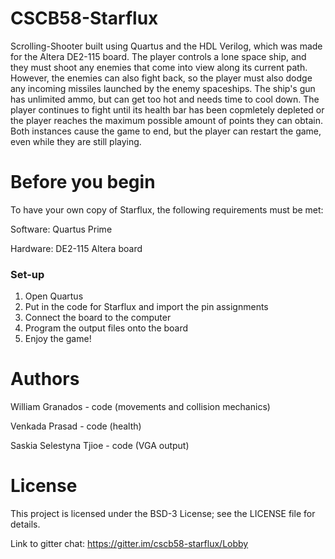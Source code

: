 # CSCB58-Starflux
Scrolling-Shooter built using Quartus and the HDL Verilog, which was made for the Altera DE2-115 board. The player controls a lone space
ship, and they must shoot any enemies that come into view along its current path. However, the enemies can also fight back, so the player
must also dodge any incoming missiles launched by the enemy spaceships. The ship's gun has unlimited ammo, but can get too hot and needs
time to cool down. The player continues to fight until its health bar has been copmletely depleted or the player reaches the maximum
possible amount of points they can obtain. Both instances cause the game to end, but the player can restart the game, even while they are
still playing.

# Before you begin
To have your own copy of Starflux, the following requirements must be met:

Software: Quartus Prime

Hardware: DE2-115 Altera board

### Set-up
1. Open Quartus
2. Put in the code for Starflux and import the pin assignments
3. Connect the board to the computer
4. Program the output files onto the board
5. Enjoy the game!

# Authors
William Granados - code (movements and collision mechanics)

Venkada Prasad - code (health)

Saskia Selestyna Tjioe - code (VGA output)

# License
This project is licensed under the BSD-3 License; see the LICENSE file for details.


Link to gitter chat:
https://gitter.im/cscb58-starflux/Lobby
